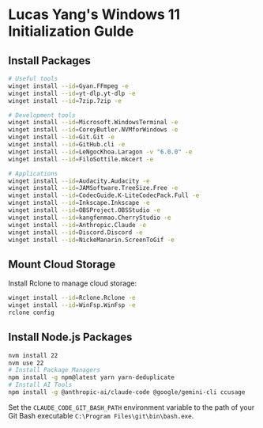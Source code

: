 # Lucas Yang's Windows 11 Initialization Gulde

## Install Packages

```sh
# Useful tools
winget install --id=Gyan.FFmpeg -e
winget install --id=yt-dlp.yt-dlp -e
winget install --id=7zip.7zip -e

# Development tools
winget install --id=Microsoft.WindowsTerminal -e
winget install --id=CoreyButler.NVMforWindows -e
winget install --id=Git.Git -e
winget install --id=GitHub.cli -e
winget install --id=LeNgocKhoa.Laragon -v "6.0.0" -e
winget install --id=FiloSottile.mkcert -e

# Applications
winget install --id=Audacity.Audacity -e
winget install --id=JAMSoftware.TreeSize.Free -e
winget install --id=CodecGuide.K-LiteCodecPack.Full -e
winget install --id=Inkscape.Inkscape -e
winget install --id=OBSProject.OBSStudio -e
winget install --id=kangfenmao.CherryStudio -e
winget install --id=Anthropic.Claude -e
winget install --id=Discord.Discord -e
winget install --id=NickeManarin.ScreenToGif -e
```

## Mount Cloud Storage

Install Rclone to manage cloud storage:

```sh
winget install --id=Rclone.Rclone -e
winget install --id=WinFsp.WinFsp -e
rclone config
```

## Install Node.js Packages

```sh
nvm install 22
nvm use 22
# Install Package Managers
npm install -g npm@latest yarn yarn-deduplicate
# Install AI Tools
npm install -g @anthropic-ai/claude-code @google/gemini-cli ccusage
```

Set the `CLAUDE_CODE_GIT_BASH_PATH` environment variable to the path of your Git Bash executable `C:\Program Files\git\bin\bash.exe`.
